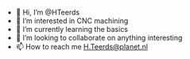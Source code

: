 - 👋 Hi, I’m @HTeerds
- 👀 I’m interested in CNC machining
- 🌱 I’m currently learning the basics
- 💞️ I’m looking to collaborate on anything interesting
- 📫 How to reach me H.Teerds@planet.nl

<!---
HTeerds/HTeerds is a ✨ special ✨ repository because its `README.md` (this file) appears on your GitHub profile.
You can click the Preview link to take a look at your changes.
--->
